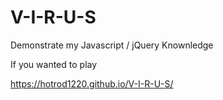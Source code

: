 # V-I-R-U-S
Demonstrate my Javascript / jQuery Knownledge

If you wanted to play 

https://hotrod1220.github.io/V-I-R-U-S/
